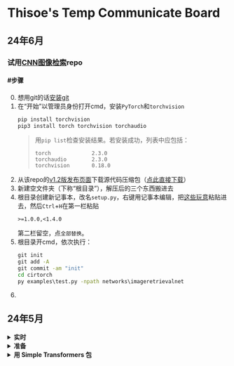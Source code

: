 # Thisoe's Temp Communicate Board

## 24年6月
### 试用[CNN图像检索](https://github.com/filipradenovic/cnnimageretrieval-pytorch/tree/master)repo
#### \#步骤
0. 想用git的话[安装git](https://gitforwindows.org/)
1. 在“开始”以管理员身份打开cmd，安装`PyTorch`和`torchvision`
   ```bat
   pip install torchvision
   pip3 install torch torchvision torchaudio
   ```
   > 用`pip list`检查安装结果。若安装成功，列表中应包括：
   > ```
   > torch             2.3.0
   > torchaudio        2.3.0
   > torchvision       0.18.0
   > ```
2. 从该repo的[v1.2版发布页面](https://github.com/filipradenovic/cnnimageretrieval-pytorch/releases/tag/v1.2)下载源代码压缩包（[点此直接下载](https://github.com/filipradenovic/cnnimageretrieval-pytorch/archive/refs/tags/v1.2.zip)）
3. 新建空文件夹（下称“根目录”），解压后的三个东西搬进去
4. 根目录创建新记事本，改名`setup.py`，右键用记事本编辑，把[这些玩意](https://github.com/filipradenovic/cnnimageretrieval-pytorch/blob/master/setup.py)粘贴进去，然后`Ctrl`+`H`在第一栏粘贴
   ```
   >=1.0.0,<1.4.0
   ```
   第二栏留空，点`全部替换`。
5. 根目录开cmd，依次执行：
   ```bat
   git init
   git add -A
   git commit -am "init"
   cd cirtorch
   py examples\test.py -npath networks\imageretrievalnet
   ```
6. 




## 24年5月
<details><summary><b>实时</b></summary><br/>
[油管教程](https://www.youtube.com/watch?v=2S1dgHpqCdk&list=PLhhyoLH6IjfxeoooqP9rhU3HJIAVAJ3Vz&index=1)

[pip 安装程序源](https://bootstrap.pypa.io/get-pip.py)
(Ctrl+S保存文件，在文件管理器的地址栏写cmd，使用指令`py get-pip.py`)
<hr>
</details>

<details><summary><b>准备</b></summary><br/>
1. 下载 [Anaconda](https://www.anaconda.com/download/success)
2. 下载 [PyCharm IDE](https://www.jetbrains.com/pycharm/download/?section=windows)
3. [Python 官网](https://www.python.org/downloads/)安装 Python （PowerShell检查：`py --version`）
4. 安装 pip （PowerShell检查：`pip3 -V`）
5. PowerShell 安装 PyTorch: `pip3 install torch torchvision torchaudio` （）
6. 后台开个小抄 [CONDA CHEAT SHEET](https://docs.conda.io/projects/conda/en/4.6.0/_downloads/52a95608c49671267e40c689e0bc00ca/conda-cheatsheet.pdf)
<hr>
</details>

<details><summary><b>用 Simple Transformers 包</b></summary><br/>
> [教程](https://youtu.be/u--UVvH-LIQ)
> 
> GitHub: [Simple Transformers](https://github.com/ThilinaRajapakse/simpletransformers)

1. 安装 [simpletransformers](https://simpletransformers.ai/docs/installation/)

https://simpletransformers.ai/docs/installation/
<hr>
</details>
